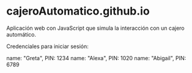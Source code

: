 # cajeroAutomatico.github.io
Aplicación web con JavaScript que simula la interacción con un cajero automático.

Credenciales para iniciar sesión:

name: "Greta", PIN: 1234
name: "Alexa", PIN: 1020
name: "Abigail", PIN: 6789